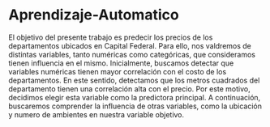 # Aprendizaje-Automatico

El objetivo del presente trabajo es predecir los precios de los departamentos ubicados en Capital Federal.
Para ello, nos valdremos de distintas variables, tanto numéricas como categóricas, que consideramos tienen influencia en el mismo.
Inicialmente, buscamos detectar que variables numéricas tienen mayor correlación con el costo de los departamentos.
En este sentido, detectamos que los metros cuadrados del departamento tienen una correlación alta con el precio. Por este motivo, decidimos elegir esta variable como la predictora principal.
A continuación, buscaremos comprender la influencia de otras variables, como la ubicación y numero de ambientes en nuestra variable objetivo.
